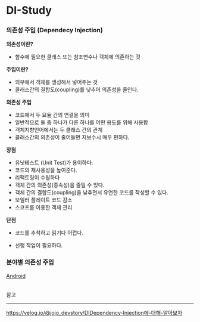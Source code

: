 # DI-Study
### 의존성 주입 (Dependecy Injection)

**의존성이란?**

- 함수에 필요한 클래스 또는 참조변수나 객체에 의존하는 것

**주입이란?**

- 외부에서 객체를 생성해서 넣어주는 것
- 클래스간의 결합도(coupling)를 낮추어 의존성을 줄인다.

**의존성 주입**

- 코드에서 두 묘듈 간의 연결을 의미
- 일반적으로 둘 중 하나가 다른 하나를 어떤 용도를 위해 사용함
- 객체지향언어에서는 두 클래스 간의 관계
- 클래스간의 의존성이 줄어들면 지보수시 매우 편하다.

**장점**

- 유닛테스트 (Unit Test)가 용이하다.
- 코드의 재사용성을 높여준다.
- 리팩토링이 수월하다
- 객체 간의 의존성(종속성)을 줄일 수 있다.
- 객체 간의 결합도(coupling)을 낮추면서 유연한 코드를 작성할 수 있다.
- 보일러 플레이트 코드 감소
- 스코프를 이용한 객체 관리

**단점**

- 코드를 추척하고 읽기다 어렵다.

- 선행 작업이 필요하다.

  

### 분야별 의존성 주입

[Android](https://github.com/limsaehyun/DI-Study/tree/main/Android)


<br>
참고

------

https://velog.io/@jojo_devstory/DIDependency-Injection에-대해-알아보자

